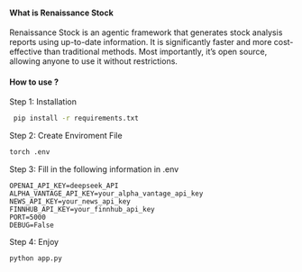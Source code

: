 
#### What is Renaissance Stock
Renaissance Stock is an agentic framework that generates stock analysis reports using up-to-date information. It is significantly faster and more cost-effective than traditional methods. Most importantly, it’s open source, allowing anyone to use it without restrictions.


#### How to use ?
Step 1: Installation
```bash
 pip install -r requirements.txt
```

Step 2: Create Enviroment File
```bash 
torch .env
```

Step 3: Fill in the following information in .env
```
OPENAI_API_KEY=deepseek_API 
ALPHA_VANTAGE_API_KEY=your_alpha_vantage_api_key
NEWS_API_KEY=your_news_api_key
FINNHUB_API_KEY=your_finnhub_api_key
PORT=5000
DEBUG=False
```

Step 4: Enjoy
```bash
python app.py
``` 

